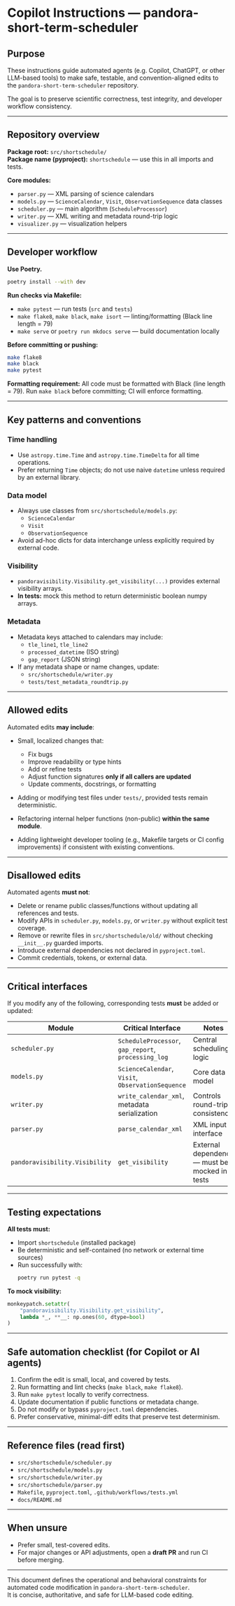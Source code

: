 # Copilot Instructions — pandora-short-term-scheduler

## Purpose
These instructions guide automated agents (e.g. Copilot, ChatGPT, or other LLM-based tools)
to make safe, testable, and convention-aligned edits to the `pandora-short-term-scheduler` repository.

The goal is to preserve scientific correctness, test integrity, and developer workflow consistency.


---

## Repository overview

**Package root:** `src/shortschedule/`  
**Package name (pyproject):** `shortschedule` — use this in all imports and tests.

**Core modules:**
- `parser.py` — XML parsing of science calendars
- `models.py` — `ScienceCalendar`, `Visit`, `ObservationSequence` data classes
- `scheduler.py` — main algorithm (`ScheduleProcessor`)
- `writer.py` — XML writing and metadata round-trip logic
- `visualizer.py` — visualization helpers

---

## Developer workflow

**Use Poetry.**
```bash
poetry install --with dev
```

**Run checks via Makefile:**
- `make pytest` — run tests (`src` and `tests`)
- `make flake8`, `make black`, `make isort` — linting/formatting (Black line length = 79)
- `make serve` or `poetry run mkdocs serve` — build documentation locally

**Before committing or pushing:**
```bash
make flake8
make black
make pytest
```

**Formatting requirement:** All code must be formatted with Black (line length = 79). Run `make black`
before committing; CI will enforce formatting.

---

## Key patterns and conventions

### Time handling
- Use `astropy.time.Time` and `astropy.time.TimeDelta` for all time operations.
- Prefer returning `Time` objects; do not use naive `datetime` unless required by an external library.

### Data model
- Always use classes from `src/shortschedule/models.py`:
  - `ScienceCalendar`
  - `Visit`
  - `ObservationSequence`
- Avoid ad-hoc dicts for data interchange unless explicitly required by external code.

### Visibility
- `pandoravisibility.Visibility.get_visibility(...)` provides external visibility arrays.
- **In tests:** mock this method to return deterministic boolean numpy arrays.

### Metadata
- Metadata keys attached to calendars may include:
  - `tle_line1`, `tle_line2`
  - `processed_datetime` (ISO string)
  - `gap_report` (JSON string)
- If any metadata shape or name changes, update:
  - `src/shortschedule/writer.py`
  - `tests/test_metadata_roundtrip.py`

---

## Allowed edits
Automated edits **may include**:
- Small, localized changes that:
  - Fix bugs
  - Improve readability or type hints
  - Add or refine tests
  - Adjust function signatures **only if all callers are updated**
  - Update comments, docstrings, or formatting

- Adding or modifying test files under `tests/`, provided tests remain deterministic.

- Refactoring internal helper functions (non-public) **within the same module**.

- Adding lightweight developer tooling (e.g., Makefile targets or CI config improvements)
  if consistent with existing conventions.

---

## Disallowed edits
Automated agents **must not**:
- Delete or rename public classes/functions without updating all references and tests.
- Modify APIs in `scheduler.py`, `models.py`, or `writer.py` without explicit test coverage.
- Remove or rewrite files in `src/shortschedule/old/` without checking `__init__.py` guarded imports.
- Introduce external dependencies not declared in `pyproject.toml`.
- Commit credentials, tokens, or external data.

---

## Critical interfaces
If you modify any of the following, corresponding tests **must** be added or updated:

| Module | Critical Interface | Notes |
|--------|-------------------|-------|
| `scheduler.py` | `ScheduleProcessor`, `gap_report`, `processing_log` | Central scheduling logic |
| `models.py` | `ScienceCalendar`, `Visit`, `ObservationSequence` | Core data model |
| `writer.py` | `write_calendar_xml`, metadata serialization | Controls round-trip consistency |
| `parser.py` | `parse_calendar_xml` | XML input interface |
| `pandoravisibility.Visibility` | `get_visibility` | External dependency — must be mocked in tests |

---

## Testing expectations

**All tests must:**
- Import `shortschedule` (installed package)
- Be deterministic and self-contained (no network or external time sources)
- Run successfully with:
  ```bash
  poetry run pytest -q
  ```

**To mock visibility:**
```python
monkeypatch.setattr(
    "pandoravisibility.Visibility.get_visibility",
    lambda *_, **__: np.ones(60, dtype=bool)
)
```

---

## Safe automation checklist (for Copilot or AI agents)
1. Confirm the edit is small, local, and covered by tests.  
2. Run formatting and lint checks (`make black`, `make flake8`).  
3. Run `make pytest` locally to verify correctness.  
4. Update documentation if public functions or metadata change.  
5. Do not modify or bypass `pyproject.toml` dependencies.  
6. Prefer conservative, minimal-diff edits that preserve test determinism.  

---

## Reference files (read first)
- `src/shortschedule/scheduler.py`
- `src/shortschedule/models.py`
- `src/shortschedule/writer.py`
- `src/shortschedule/parser.py`
- `Makefile`, `pyproject.toml`, `.github/workflows/tests.yml`
- `docs/README.md`

---

## When unsure
- Prefer small, test-covered edits.
- For major changes or API adjustments, open a **draft PR** and run CI before merging.

---

This document defines the operational and behavioral constraints for automated code modification in
`pandora-short-term-scheduler`.  
It is concise, authoritative, and safe for LLM-based code editing.